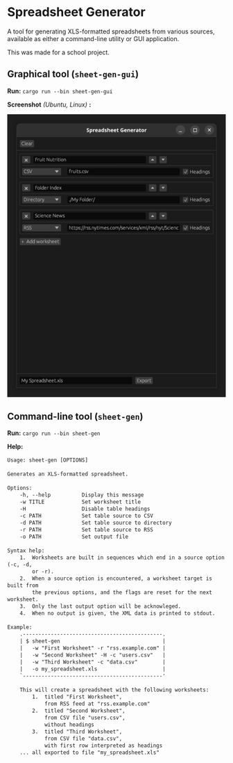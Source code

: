 # Spreadsheet Generator

A tool for generating XLS-formatted spreadsheets from various sources, available as either a command-line utility or GUI application.

This was made for a school project.

## Graphical tool (`sheet-gen-gui`)

**Run:** `cargo run --bin sheet-gen-gui`

**Screenshot** *(Ubuntu, Linux)* **:**

![Screenshot](screenshot.png)

## Command-line tool (`sheet-gen`)

**Run:** `cargo run --bin sheet-gen`

**Help:**

```
Usage: sheet-gen [OPTIONS]

Generates an XLS-formatted spreadsheet.

Options:
    -h, --help          Display this message
    -w TITLE            Set worksheet title
    -H                  Disable table headings
    -c PATH             Set table source to CSV
    -d PATH             Set table source to directory
    -r PATH             Set table source to RSS
    -o PATH             Set output file

Syntax help:
    1.  Worksheets are built in sequences which end in a source option (-c, -d,
        or -r).
    2.  When a source option is encountered, a worksheet target is built from
        the previous options, and the flags are reset for the next worksheet.
    3.  Only the last output option will be acknowleged.
    4.  When no output is given, the XML data is printed to stdout.

Example:
    .---------------------------------------------.
    | $ sheet-gen                                 |
    |   -w "First Worksheet" -r "rss.example.com" |
    |   -w "Second Worksheet" -H -c "users.csv"   |
    |   -w "Third Worksheet" -c "data.csv"        |
    |   -o my_spreadsheet.xls                     |
    `---------------------------------------------'

    This will create a spreadsheet with the following worksheets:
        1.  titled "First Worksheet",
            from RSS feed at "rss.example.com"
        2.  titled "Second Worksheet",
            from CSV file "users.csv",
            without headings
        3.  titled "Third Worksheet",
            from CSV file "data.csv",
            with first row interpreted as headings
    ... all exported to file "my_spreadsheet.xls"
```
